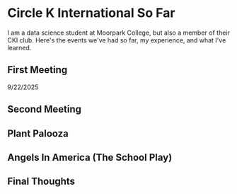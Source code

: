 # Circle K International So Far
I am a data science student at Moorpark College, but also a member of their CKI club. Here's the events we've had so far, my experience, and what I've learned. 

## First Meeting
9/22/2025


## Second Meeting

## Plant Palooza

## Angels In America (The School Play)

## Final Thoughts
